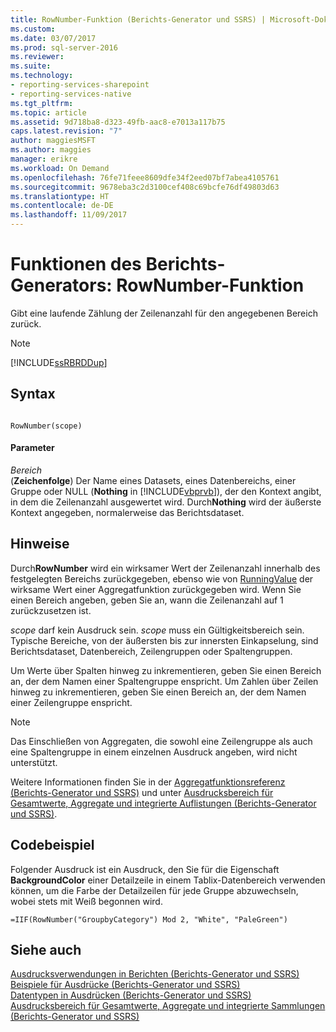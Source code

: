 ```yaml
---
title: RowNumber-Funktion (Berichts-Generator und SSRS) | Microsoft-Dokumentation
ms.custom: 
ms.date: 03/07/2017
ms.prod: sql-server-2016
ms.reviewer: 
ms.suite: 
ms.technology:
- reporting-services-sharepoint
- reporting-services-native
ms.tgt_pltfrm: 
ms.topic: article
ms.assetid: 9d718ba8-d323-49fb-aac8-e7013a117b75
caps.latest.revision: "7"
author: maggiesMSFT
ms.author: maggies
manager: erikre
ms.workload: On Demand
ms.openlocfilehash: 76fe71feee8609dfe34f2eed07bf7abea4105761
ms.sourcegitcommit: 9678eba3c2d3100cef408c69bcfe76df49803d63
ms.translationtype: HT
ms.contentlocale: de-DE
ms.lasthandoff: 11/09/2017
---
```

# <a name="report-builder-functions---rownumber-function"></a>Funktionen des Berichts-Generators: RowNumber-Funktion
  Gibt eine laufende Zählung der Zeilenanzahl für den angegebenen Bereich zurück.  
  
> [!NOTE]  
>  [!INCLUDE[ssRBRDDup](../../includes/ssrbrddup-md.md)]  
  
## <a name="syntax"></a>Syntax  
  
```  
  
RowNumber(scope)  
```  
  
#### <a name="parameters"></a>Parameter  
 *Bereich*  
 (**Zeichenfolge**) Der Name eines Datasets, eines Datenbereichs, einer Gruppe oder NULL (**Nothing** in [!INCLUDE[vbprvb](../../includes/vbprvb-md.md)]), der den Kontext angibt, in dem die Zeilenanzahl ausgewertet wird. Durch**Nothing** wird der äußerste Kontext angegeben, normalerweise das Berichtsdataset.  
  
## <a name="remarks"></a>Hinweise  
 Durch**RowNumber** wird ein wirksamer Wert der Zeilenanzahl innerhalb des festgelegten Bereichs zurückgegeben, ebenso wie von [RunningValue](../../reporting-services/report-design/report-builder-functions-runningvalue-function.md) der wirksame Wert einer Aggregatfunktion zurückgegeben wird. Wenn Sie einen Bereich angeben, geben Sie an, wann die Zeilenanzahl auf 1 zurückzusetzen ist.  
  
 *scope* darf kein Ausdruck sein. *scope* muss ein Gültigkeitsbereich sein. Typische Bereiche, von der äußersten bis zur innersten Einkapselung, sind Berichtsdataset, Datenbereich, Zeilengruppen oder Spaltengruppen.  
  
 Um Werte über Spalten hinweg zu inkrementieren, geben Sie einen Bereich an, der dem Namen einer Spaltengruppe enspricht. Um Zahlen über Zeilen hinweg zu inkrementieren, geben Sie einen Bereich an, der dem Namen einer Zeilengruppe enspricht.  
  
> [!NOTE]  
>  Das Einschließen von Aggregaten, die sowohl eine Zeilengruppe als auch eine Spaltengruppe in einem einzelnen Ausdruck angeben, wird nicht unterstützt.  
  
 Weitere Informationen finden Sie in der [Aggregatfunktionsreferenz (Berichts-Generator und SSRS)](../../reporting-services/report-design/report-builder-functions-aggregate-functions-reference.md) und unter [Ausdrucksbereich für Gesamtwerte, Aggregate und integrierte Auflistungen (Berichts-Generator und SSRS)](../../reporting-services/report-design/expression-scope-for-totals-aggregates-and-built-in-collections.md).  
  
## <a name="code-example"></a>Codebeispiel  
 Folgender Ausdruck ist ein Ausdruck, den Sie für die Eigenschaft **BackgroundColor** einer Detailzeile in einem Tablix-Datenbereich verwenden können, um die Farbe der Detailzeilen für jede Gruppe abzuwechseln, wobei stets mit Weiß begonnen wird.  
  
```  
=IIF(RowNumber("GroupbyCategory") Mod 2, "White", "PaleGreen")  
```  
  
## <a name="see-also"></a>Siehe auch  
 [Ausdrucksverwendungen in Berichten &#40;Berichts-Generator und SSRS&#41;](../../reporting-services/report-design/expression-uses-in-reports-report-builder-and-ssrs.md)   
 [Beispiele für Ausdrücke &#40;Berichts-Generator und SSRS&#41;](../../reporting-services/report-design/expression-examples-report-builder-and-ssrs.md)   
 [Datentypen in Ausdrücken (Berichts-Generator und SSRS)](../../reporting-services/report-design/data-types-in-expressions-report-builder-and-ssrs.md)   
 [Ausdrucksbereich für Gesamtwerte, Aggregate und integrierte Sammlungen &#40;Berichts-Generator und SSRS&#41;](../../reporting-services/report-design/expression-scope-for-totals-aggregates-and-built-in-collections.md)  
  
  
